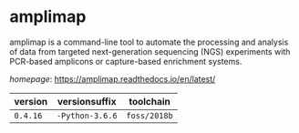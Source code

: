 # amplimap

amplimap is a command-line tool to automate the processing and analysis of data from targeted  next-generation sequencing (NGS) experiments with PCR-based amplicons or capture-based enrichment systems.

*homepage*: <https://amplimap.readthedocs.io/en/latest/>

version | versionsuffix | toolchain
--------|---------------|----------
``0.4.16`` | ``-Python-3.6.6`` | ``foss/2018b``
